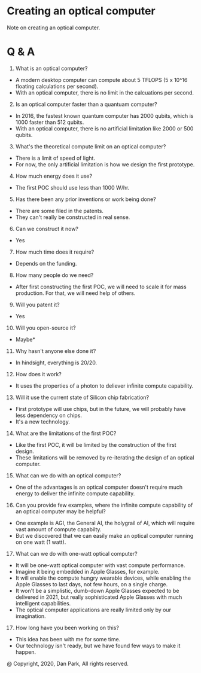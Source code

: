 # Creating an optical computer
Note on creating an optical computer.

# Q & A
1. What is an optical computer?

- A modern desktop computer can compute about 5 TFLOPS (5 x 10^16 floating calculations per second).  
- With an optical computer, there is no limit in the calcuations per second. 

2. Is an optical computer faster than a quantuam computer?

- In 2016, the fastest known quantum computer has 2000 qubits, which is 1000 faster than 512 qubits.
- With an optical computer, there is no artificial limitation like 2000 or 500 qubits.

3. What's the theoretical compute limit on an optical computer?
- There is a limit of speed of light.
- For now, the only artificial limitation is how we design the first prototype.

4. How much energy does it use?
- The first POC should use less than 1000 W/hr.

5. Has there been any prior inventions or work being done?
- There are some filed in the patents.
- They can't really be constructed in real sense.

6. Can we construct it now?
- Yes

7. How much time does it require?
- Depends on the funding.

8. How many people do we need?
- After first constructing the first POC, we will need to scale it for mass production.  For that, we will need help of others.

9. Will you patent it?
- Yes

10. Will you open-source it?
- Maybe*

11. Why hasn't anyone else done it?
- In hindsight, everything is 20/20.

12. How does it work?
- It uses the properties of a photon to deliever infinite compute capability.

13. Will it use the current state of Silicon chip fabrication?
- First prototype will use chips, but in the future, we will probably have less dependency on chips.
- It's a new technology.

14. What are the limitations of the first POC?
- Like the first POC, it will be limited by the construction of the first design.
- These limitations will be removed by re-iterating the design of an optical computer.

15. What can we do with an optical computer?
- One of the advantages is an optical computer doesn't require much energy to deliver the infinite compute capability.

16. Can you provide few examples, where the infinite compute capability of an optical computer may be helpful?
- One example is AGI, the General AI, the holygrail of AI, which will require vast amount of compute capabilty.
- But we discovered that we can easily make an optical computer running on one watt (1 watt).

17. What can we do with one-watt optical computer?
- It will be one-watt optical computer with vast compute performance.
- Imagine it being embedded in Apple Glasses, for example.
- It will enable the compute hungry wearable devices, while enabling the Apple Glasses to last days, not few hours, on a single charge.
- It won't be a simplistic, dumb-down Apple Glasses expected to be delivered in 2021, but really sophisticated Apple Glasses with much intelligent capabilities.
- The optical computer applications are really limited only by our imagination.

17. How long have you been working on this?
- This idea has been with me for some time.
- Our technology isn't ready, but we have found few ways to make it happen.


@ Copyright, 2020, Dan Park, All rights reserved.

 
